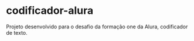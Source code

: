 # codificador-alura
 Projeto desenvolvido para o desafio da formação one da Alura, codificador de texto.
